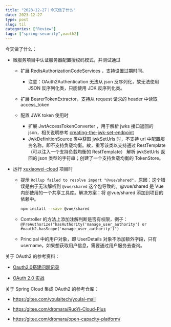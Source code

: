 ```yaml
---
title: "2023-12-27｜今天做了什么"
date: 2023-12-27
type: post
slug: til
categories: ["Review"]
tags: ["spring-security",oauth2]
---
```


今天做了什么：

- 微服务项目中认证服务器配置授权码模式，并测试通过
  - 扩展 RedisAuthorizationCodeServices ，支持设置过期时间。
    - 注意：OAuth2Authentication 无法从 json 反序列化，故无法使用 JSON 反序列化类，只能使用  JDK 反序列化类。

  - 扩展 BearerTokenExtractor，支持从 request 请求的 header 中读取 access_token 
  - 配置 JWK token 使用时
    - 扩展 JwtAccessTokenConverter ，用于解析  jwks 接口返回的 json，相关说明参考 [creating-the-jwk-set-endpoint](https:/www.baeldung.com/spring-security-oauth2-jws-jwk#9-creating-the-jwk-set-endpoint)
    - JwkDefinitionSource 类中获取 jwkSetUrls 时，不支持 url 中配置服务名称，即不支持负载均衡。故，重写该类以支持通过 RestTemplate （可以注入一个支持负载均衡的 RestTemplate） 解析 jwkSetUrls 返回的 json 类型的字符串；创建了一个支持负载均衡的 TokenStore。


- 运行 [xuxiaowei-cloud](https:/gitee.com/xuxiaowei-cloud/xuxiaowei-cloud/tree/archive/OAuth2.0) 项目时

  - 提示 `Rollup failed to resolve import "@vue/shared"`，原因：这个错误是由于无法解析到 `@vue/shared` 这个包导致的。@vue/shared 是 Vue 内部使用的一个共享工具库。解决方案：将 @vue/shared 添加到项目的依赖中。

    ```bash
    npm install --save @vue/shared
    ```

  - Controller 的方法上添加注解判断是否有权限，例子：`@PreAuthorize("hasAuthority('manage_user_authority') or #oauth2.hasScope('manage_user_authority')")`
  - Principal 中的用户对象，即 UserDetails 对象不添加额外字段，只有 username，如果想获取用户信息，需要通过用户服务去查询。



关于 OAuth2 的参考资料：

- [Oauth2.0搭建问题记录](https:/zhuanlan.zhihu.com/p/445017103)

- [OAuth 2.0 实战](https:/zq99299.github.io/note-book/oath2/)



关于 Spring Cloud 集成 OAuth2 的参考仓库：

- [https:/gitee.com/youlaitech/youlai-mall](https:/gitee.com/youlaitech/youlai-mall/tree/java8)

- [https:/gitee.com/dromara/RuoYi-Cloud-Plus](https:/gitee.com/dromara/RuoYi-Cloud-Plus/tree/2.X)

- [https:/gitee.com/dromara/open-capacity-platform/](https:/gitee.com/dromara/open-capacity-platform/)
